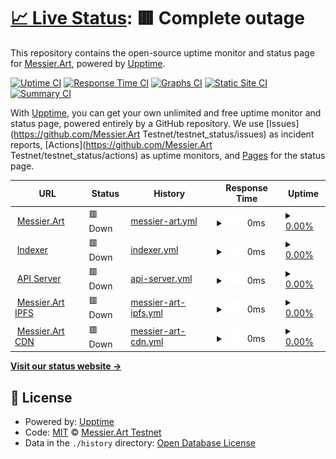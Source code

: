 # [📈 Live Status](https://https://mtestnet-status.messier.art/): <!--live status--> **🟥 Complete outage**

This repository contains the open-source uptime monitor and status page for [Messier.Art](https://https://mtestnet-status.messier.art/), powered by [Upptime](https://github.com/upptime/upptime).

[![Uptime CI](https://github.com/MessierNFT/testnet_status/workflows/Uptime%20CI/badge.svg)](https://github.com/MessierNFT/testnet_status/actions?query=workflow%3A%22Uptime+CI%22)
[![Response Time CI](https://github.com/MessierNFT/testnet_status/workflows/Response%20Time%20CI/badge.svg)](https://github.com/MessierNFT/testnet_status/actions?query=workflow%3A%22Response+Time+CI%22)
[![Graphs CI](https://github.com/MessierNFT/testnet_status/workflows/Graphs%20CI/badge.svg)](https://github.com/MessierNFT/testnet_status/actions?query=workflow%3A%22Graphs+CI%22)
[![Static Site CI](https://github.com/MessierNFT/testnet_status/workflows/Static%20Site%20CI/badge.svg)](https://github.com/MessierNFT/testnet_status/actions?query=workflow%3A%22Static+Site+CI%22)
[![Summary CI](https://github.com/MessierNFT/testnet_status/workflows/Summary%20CI/badge.svg)](https://github.com/MessierNFT/testnet_status/actions?query=workflow%3A%22Summary+CI%22)

With [Upptime](https://upptime.js.org), you can get your own unlimited and free uptime monitor and status page, powered entirely by a GitHub repository. We use [Issues](https://github.com/Messier.Art Testnet/testnet_status/issues) as incident reports, [Actions](https://github.com/Messier.Art Testnet/testnet_status/actions) as uptime monitors, and [Pages](https://https://mtestnet-status.messier.art/) for the status page.

<!--start: status pages-->
<!-- This summary is generated by Upptime (https://github.com/upptime/upptime) -->
<!-- Do not edit this manually, your changes will be overwritten -->
<!-- prettier-ignore -->
| URL | Status | History | Response Time | Uptime |
| --- | ------ | ------- | ------------- | ------ |
| <img alt="" src="https://mtestnet.messier.art/darkMobile.png" height="13"> [Messier.Art](https://mtestnet.messier.art/) | 🟥 Down | [messier-art.yml](https://github.com/MessierNFT/testnet_status/commits/HEAD/history/messier-art.yml) | <details><summary><img alt="Response time graph" src="./graphs/messier-art/response-time-week.png" height="20"> 0ms</summary><br><a href="https://messiernft.github.io/testnet_status/history/messier-art"><img alt="Response time 590" src="https://img.shields.io/endpoint?url=https%3A%2F%2Fraw.githubusercontent.com%2FMessierNFT%2Ftestnet_status%2FHEAD%2Fapi%2Fmessier-art%2Fresponse-time.json"></a><br><a href="https://messiernft.github.io/testnet_status/history/messier-art"><img alt="24-hour response time 0" src="https://img.shields.io/endpoint?url=https%3A%2F%2Fraw.githubusercontent.com%2FMessierNFT%2Ftestnet_status%2FHEAD%2Fapi%2Fmessier-art%2Fresponse-time-day.json"></a><br><a href="https://messiernft.github.io/testnet_status/history/messier-art"><img alt="7-day response time 0" src="https://img.shields.io/endpoint?url=https%3A%2F%2Fraw.githubusercontent.com%2FMessierNFT%2Ftestnet_status%2FHEAD%2Fapi%2Fmessier-art%2Fresponse-time-week.json"></a><br><a href="https://messiernft.github.io/testnet_status/history/messier-art"><img alt="30-day response time 0" src="https://img.shields.io/endpoint?url=https%3A%2F%2Fraw.githubusercontent.com%2FMessierNFT%2Ftestnet_status%2FHEAD%2Fapi%2Fmessier-art%2Fresponse-time-month.json"></a><br><a href="https://messiernft.github.io/testnet_status/history/messier-art"><img alt="1-year response time 594" src="https://img.shields.io/endpoint?url=https%3A%2F%2Fraw.githubusercontent.com%2FMessierNFT%2Ftestnet_status%2FHEAD%2Fapi%2Fmessier-art%2Fresponse-time-year.json"></a></details> | <details><summary><a href="https://messiernft.github.io/testnet_status/history/messier-art">0.00%</a></summary><a href="https://messiernft.github.io/testnet_status/history/messier-art"><img alt="All-time uptime 80.86%" src="https://img.shields.io/endpoint?url=https%3A%2F%2Fraw.githubusercontent.com%2FMessierNFT%2Ftestnet_status%2FHEAD%2Fapi%2Fmessier-art%2Fuptime.json"></a><br><a href="https://messiernft.github.io/testnet_status/history/messier-art"><img alt="24-hour uptime 0.00%" src="https://img.shields.io/endpoint?url=https%3A%2F%2Fraw.githubusercontent.com%2FMessierNFT%2Ftestnet_status%2FHEAD%2Fapi%2Fmessier-art%2Fuptime-day.json"></a><br><a href="https://messiernft.github.io/testnet_status/history/messier-art"><img alt="7-day uptime 0.00%" src="https://img.shields.io/endpoint?url=https%3A%2F%2Fraw.githubusercontent.com%2FMessierNFT%2Ftestnet_status%2FHEAD%2Fapi%2Fmessier-art%2Fuptime-week.json"></a><br><a href="https://messiernft.github.io/testnet_status/history/messier-art"><img alt="30-day uptime 1.38%" src="https://img.shields.io/endpoint?url=https%3A%2F%2Fraw.githubusercontent.com%2FMessierNFT%2Ftestnet_status%2FHEAD%2Fapi%2Fmessier-art%2Fuptime-month.json"></a><br><a href="https://messiernft.github.io/testnet_status/history/messier-art"><img alt="1-year uptime 77.18%" src="https://img.shields.io/endpoint?url=https%3A%2F%2Fraw.githubusercontent.com%2FMessierNFT%2Ftestnet_status%2FHEAD%2Fapi%2Fmessier-art%2Fuptime-year.json"></a></details>
| <img alt="" src="https://mtestnet.messier.art/darkMobile.png" height="13"> [Indexer](https://dev-server.messier.art/api/indexer_health) | 🟥 Down | [indexer.yml](https://github.com/MessierNFT/testnet_status/commits/HEAD/history/indexer.yml) | <details><summary><img alt="Response time graph" src="./graphs/indexer/response-time-week.png" height="20"> 0ms</summary><br><a href="https://messiernft.github.io/testnet_status/history/indexer"><img alt="Response time 815" src="https://img.shields.io/endpoint?url=https%3A%2F%2Fraw.githubusercontent.com%2FMessierNFT%2Ftestnet_status%2FHEAD%2Fapi%2Findexer%2Fresponse-time.json"></a><br><a href="https://messiernft.github.io/testnet_status/history/indexer"><img alt="24-hour response time 0" src="https://img.shields.io/endpoint?url=https%3A%2F%2Fraw.githubusercontent.com%2FMessierNFT%2Ftestnet_status%2FHEAD%2Fapi%2Findexer%2Fresponse-time-day.json"></a><br><a href="https://messiernft.github.io/testnet_status/history/indexer"><img alt="7-day response time 0" src="https://img.shields.io/endpoint?url=https%3A%2F%2Fraw.githubusercontent.com%2FMessierNFT%2Ftestnet_status%2FHEAD%2Fapi%2Findexer%2Fresponse-time-week.json"></a><br><a href="https://messiernft.github.io/testnet_status/history/indexer"><img alt="30-day response time 0" src="https://img.shields.io/endpoint?url=https%3A%2F%2Fraw.githubusercontent.com%2FMessierNFT%2Ftestnet_status%2FHEAD%2Fapi%2Findexer%2Fresponse-time-month.json"></a><br><a href="https://messiernft.github.io/testnet_status/history/indexer"><img alt="1-year response time 677" src="https://img.shields.io/endpoint?url=https%3A%2F%2Fraw.githubusercontent.com%2FMessierNFT%2Ftestnet_status%2FHEAD%2Fapi%2Findexer%2Fresponse-time-year.json"></a></details> | <details><summary><a href="https://messiernft.github.io/testnet_status/history/indexer">0.00%</a></summary><a href="https://messiernft.github.io/testnet_status/history/indexer"><img alt="All-time uptime 18.35%" src="https://img.shields.io/endpoint?url=https%3A%2F%2Fraw.githubusercontent.com%2FMessierNFT%2Ftestnet_status%2FHEAD%2Fapi%2Findexer%2Fuptime.json"></a><br><a href="https://messiernft.github.io/testnet_status/history/indexer"><img alt="24-hour uptime 0.00%" src="https://img.shields.io/endpoint?url=https%3A%2F%2Fraw.githubusercontent.com%2FMessierNFT%2Ftestnet_status%2FHEAD%2Fapi%2Findexer%2Fuptime-day.json"></a><br><a href="https://messiernft.github.io/testnet_status/history/indexer"><img alt="7-day uptime 0.00%" src="https://img.shields.io/endpoint?url=https%3A%2F%2Fraw.githubusercontent.com%2FMessierNFT%2Ftestnet_status%2FHEAD%2Fapi%2Findexer%2Fuptime-week.json"></a><br><a href="https://messiernft.github.io/testnet_status/history/indexer"><img alt="30-day uptime 1.38%" src="https://img.shields.io/endpoint?url=https%3A%2F%2Fraw.githubusercontent.com%2FMessierNFT%2Ftestnet_status%2FHEAD%2Fapi%2Findexer%2Fuptime-month.json"></a><br><a href="https://messiernft.github.io/testnet_status/history/indexer"><img alt="1-year uptime 2.73%" src="https://img.shields.io/endpoint?url=https%3A%2F%2Fraw.githubusercontent.com%2FMessierNFT%2Ftestnet_status%2FHEAD%2Fapi%2Findexer%2Fuptime-year.json"></a></details>
| <img alt="" src="https://mtestnet.messier.art/darkMobile.png" height="13"> [API Server](https://dev-server.messier.art/health) | 🟥 Down | [api-server.yml](https://github.com/MessierNFT/testnet_status/commits/HEAD/history/api-server.yml) | <details><summary><img alt="Response time graph" src="./graphs/api-server/response-time-week.png" height="20"> 0ms</summary><br><a href="https://messiernft.github.io/testnet_status/history/api-server"><img alt="Response time 122" src="https://img.shields.io/endpoint?url=https%3A%2F%2Fraw.githubusercontent.com%2FMessierNFT%2Ftestnet_status%2FHEAD%2Fapi%2Fapi-server%2Fresponse-time.json"></a><br><a href="https://messiernft.github.io/testnet_status/history/api-server"><img alt="24-hour response time 0" src="https://img.shields.io/endpoint?url=https%3A%2F%2Fraw.githubusercontent.com%2FMessierNFT%2Ftestnet_status%2FHEAD%2Fapi%2Fapi-server%2Fresponse-time-day.json"></a><br><a href="https://messiernft.github.io/testnet_status/history/api-server"><img alt="7-day response time 0" src="https://img.shields.io/endpoint?url=https%3A%2F%2Fraw.githubusercontent.com%2FMessierNFT%2Ftestnet_status%2FHEAD%2Fapi%2Fapi-server%2Fresponse-time-week.json"></a><br><a href="https://messiernft.github.io/testnet_status/history/api-server"><img alt="30-day response time 0" src="https://img.shields.io/endpoint?url=https%3A%2F%2Fraw.githubusercontent.com%2FMessierNFT%2Ftestnet_status%2FHEAD%2Fapi%2Fapi-server%2Fresponse-time-month.json"></a><br><a href="https://messiernft.github.io/testnet_status/history/api-server"><img alt="1-year response time 118" src="https://img.shields.io/endpoint?url=https%3A%2F%2Fraw.githubusercontent.com%2FMessierNFT%2Ftestnet_status%2FHEAD%2Fapi%2Fapi-server%2Fresponse-time-year.json"></a></details> | <details><summary><a href="https://messiernft.github.io/testnet_status/history/api-server">0.00%</a></summary><a href="https://messiernft.github.io/testnet_status/history/api-server"><img alt="All-time uptime 58.33%" src="https://img.shields.io/endpoint?url=https%3A%2F%2Fraw.githubusercontent.com%2FMessierNFT%2Ftestnet_status%2FHEAD%2Fapi%2Fapi-server%2Fuptime.json"></a><br><a href="https://messiernft.github.io/testnet_status/history/api-server"><img alt="24-hour uptime 0.00%" src="https://img.shields.io/endpoint?url=https%3A%2F%2Fraw.githubusercontent.com%2FMessierNFT%2Ftestnet_status%2FHEAD%2Fapi%2Fapi-server%2Fuptime-day.json"></a><br><a href="https://messiernft.github.io/testnet_status/history/api-server"><img alt="7-day uptime 0.00%" src="https://img.shields.io/endpoint?url=https%3A%2F%2Fraw.githubusercontent.com%2FMessierNFT%2Ftestnet_status%2FHEAD%2Fapi%2Fapi-server%2Fuptime-week.json"></a><br><a href="https://messiernft.github.io/testnet_status/history/api-server"><img alt="30-day uptime 1.38%" src="https://img.shields.io/endpoint?url=https%3A%2F%2Fraw.githubusercontent.com%2FMessierNFT%2Ftestnet_status%2FHEAD%2Fapi%2Fapi-server%2Fuptime-month.json"></a><br><a href="https://messiernft.github.io/testnet_status/history/api-server"><img alt="1-year uptime 50.30%" src="https://img.shields.io/endpoint?url=https%3A%2F%2Fraw.githubusercontent.com%2FMessierNFT%2Ftestnet_status%2FHEAD%2Fapi%2Fapi-server%2Fuptime-year.json"></a></details>
| <img alt="" src="https://mtestnet.messier.art/darkMobile.png" height="13"> [Messier.Art IPFS](https://ipfs.messier.art/ipfs/Qmf46hrJfcA8TvEMh6VNHM2G4JxsykxfYwcfhRr5ZFT12E) | 🟥 Down | [messier-art-ipfs.yml](https://github.com/MessierNFT/testnet_status/commits/HEAD/history/messier-art-ipfs.yml) | <details><summary><img alt="Response time graph" src="./graphs/messier-art-ipfs/response-time-week.png" height="20"> 0ms</summary><br><a href="https://messiernft.github.io/testnet_status/history/messier-art-ipfs"><img alt="Response time 1100" src="https://img.shields.io/endpoint?url=https%3A%2F%2Fraw.githubusercontent.com%2FMessierNFT%2Ftestnet_status%2FHEAD%2Fapi%2Fmessier-art-ipfs%2Fresponse-time.json"></a><br><a href="https://messiernft.github.io/testnet_status/history/messier-art-ipfs"><img alt="24-hour response time 0" src="https://img.shields.io/endpoint?url=https%3A%2F%2Fraw.githubusercontent.com%2FMessierNFT%2Ftestnet_status%2FHEAD%2Fapi%2Fmessier-art-ipfs%2Fresponse-time-day.json"></a><br><a href="https://messiernft.github.io/testnet_status/history/messier-art-ipfs"><img alt="7-day response time 0" src="https://img.shields.io/endpoint?url=https%3A%2F%2Fraw.githubusercontent.com%2FMessierNFT%2Ftestnet_status%2FHEAD%2Fapi%2Fmessier-art-ipfs%2Fresponse-time-week.json"></a><br><a href="https://messiernft.github.io/testnet_status/history/messier-art-ipfs"><img alt="30-day response time 0" src="https://img.shields.io/endpoint?url=https%3A%2F%2Fraw.githubusercontent.com%2FMessierNFT%2Ftestnet_status%2FHEAD%2Fapi%2Fmessier-art-ipfs%2Fresponse-time-month.json"></a><br><a href="https://messiernft.github.io/testnet_status/history/messier-art-ipfs"><img alt="1-year response time 1145" src="https://img.shields.io/endpoint?url=https%3A%2F%2Fraw.githubusercontent.com%2FMessierNFT%2Ftestnet_status%2FHEAD%2Fapi%2Fmessier-art-ipfs%2Fresponse-time-year.json"></a></details> | <details><summary><a href="https://messiernft.github.io/testnet_status/history/messier-art-ipfs">0.00%</a></summary><a href="https://messiernft.github.io/testnet_status/history/messier-art-ipfs"><img alt="All-time uptime 80.85%" src="https://img.shields.io/endpoint?url=https%3A%2F%2Fraw.githubusercontent.com%2FMessierNFT%2Ftestnet_status%2FHEAD%2Fapi%2Fmessier-art-ipfs%2Fuptime.json"></a><br><a href="https://messiernft.github.io/testnet_status/history/messier-art-ipfs"><img alt="24-hour uptime 0.00%" src="https://img.shields.io/endpoint?url=https%3A%2F%2Fraw.githubusercontent.com%2FMessierNFT%2Ftestnet_status%2FHEAD%2Fapi%2Fmessier-art-ipfs%2Fuptime-day.json"></a><br><a href="https://messiernft.github.io/testnet_status/history/messier-art-ipfs"><img alt="7-day uptime 0.00%" src="https://img.shields.io/endpoint?url=https%3A%2F%2Fraw.githubusercontent.com%2FMessierNFT%2Ftestnet_status%2FHEAD%2Fapi%2Fmessier-art-ipfs%2Fuptime-week.json"></a><br><a href="https://messiernft.github.io/testnet_status/history/messier-art-ipfs"><img alt="30-day uptime 1.38%" src="https://img.shields.io/endpoint?url=https%3A%2F%2Fraw.githubusercontent.com%2FMessierNFT%2Ftestnet_status%2FHEAD%2Fapi%2Fmessier-art-ipfs%2Fuptime-month.json"></a><br><a href="https://messiernft.github.io/testnet_status/history/messier-art-ipfs"><img alt="1-year uptime 77.16%" src="https://img.shields.io/endpoint?url=https%3A%2F%2Fraw.githubusercontent.com%2FMessierNFT%2Ftestnet_status%2FHEAD%2Fapi%2Fmessier-art-ipfs%2Fuptime-year.json"></a></details>
| <img alt="" src="https://mtestnet.messier.art/darkMobile.png" height="13"> [Messier.Art CDN](https://assets.messier.art/) | 🟥 Down | [messier-art-cdn.yml](https://github.com/MessierNFT/testnet_status/commits/HEAD/history/messier-art-cdn.yml) | <details><summary><img alt="Response time graph" src="./graphs/messier-art-cdn/response-time-week.png" height="20"> 0ms</summary><br><a href="https://messiernft.github.io/testnet_status/history/messier-art-cdn"><img alt="Response time 676" src="https://img.shields.io/endpoint?url=https%3A%2F%2Fraw.githubusercontent.com%2FMessierNFT%2Ftestnet_status%2FHEAD%2Fapi%2Fmessier-art-cdn%2Fresponse-time.json"></a><br><a href="https://messiernft.github.io/testnet_status/history/messier-art-cdn"><img alt="24-hour response time 0" src="https://img.shields.io/endpoint?url=https%3A%2F%2Fraw.githubusercontent.com%2FMessierNFT%2Ftestnet_status%2FHEAD%2Fapi%2Fmessier-art-cdn%2Fresponse-time-day.json"></a><br><a href="https://messiernft.github.io/testnet_status/history/messier-art-cdn"><img alt="7-day response time 0" src="https://img.shields.io/endpoint?url=https%3A%2F%2Fraw.githubusercontent.com%2FMessierNFT%2Ftestnet_status%2FHEAD%2Fapi%2Fmessier-art-cdn%2Fresponse-time-week.json"></a><br><a href="https://messiernft.github.io/testnet_status/history/messier-art-cdn"><img alt="30-day response time 0" src="https://img.shields.io/endpoint?url=https%3A%2F%2Fraw.githubusercontent.com%2FMessierNFT%2Ftestnet_status%2FHEAD%2Fapi%2Fmessier-art-cdn%2Fresponse-time-month.json"></a><br><a href="https://messiernft.github.io/testnet_status/history/messier-art-cdn"><img alt="1-year response time 668" src="https://img.shields.io/endpoint?url=https%3A%2F%2Fraw.githubusercontent.com%2FMessierNFT%2Ftestnet_status%2FHEAD%2Fapi%2Fmessier-art-cdn%2Fresponse-time-year.json"></a></details> | <details><summary><a href="https://messiernft.github.io/testnet_status/history/messier-art-cdn">0.00%</a></summary><a href="https://messiernft.github.io/testnet_status/history/messier-art-cdn"><img alt="All-time uptime 0.00%" src="https://img.shields.io/endpoint?url=https%3A%2F%2Fraw.githubusercontent.com%2FMessierNFT%2Ftestnet_status%2FHEAD%2Fapi%2Fmessier-art-cdn%2Fuptime.json"></a><br><a href="https://messiernft.github.io/testnet_status/history/messier-art-cdn"><img alt="24-hour uptime 0.00%" src="https://img.shields.io/endpoint?url=https%3A%2F%2Fraw.githubusercontent.com%2FMessierNFT%2Ftestnet_status%2FHEAD%2Fapi%2Fmessier-art-cdn%2Fuptime-day.json"></a><br><a href="https://messiernft.github.io/testnet_status/history/messier-art-cdn"><img alt="7-day uptime 0.00%" src="https://img.shields.io/endpoint?url=https%3A%2F%2Fraw.githubusercontent.com%2FMessierNFT%2Ftestnet_status%2FHEAD%2Fapi%2Fmessier-art-cdn%2Fuptime-week.json"></a><br><a href="https://messiernft.github.io/testnet_status/history/messier-art-cdn"><img alt="30-day uptime 1.38%" src="https://img.shields.io/endpoint?url=https%3A%2F%2Fraw.githubusercontent.com%2FMessierNFT%2Ftestnet_status%2FHEAD%2Fapi%2Fmessier-art-cdn%2Fuptime-month.json"></a><br><a href="https://messiernft.github.io/testnet_status/history/messier-art-cdn"><img alt="1-year uptime 0.00%" src="https://img.shields.io/endpoint?url=https%3A%2F%2Fraw.githubusercontent.com%2FMessierNFT%2Ftestnet_status%2FHEAD%2Fapi%2Fmessier-art-cdn%2Fuptime-year.json"></a></details>

<!--end: status pages-->

[**Visit our status website →**](https://https://mtestnet-status.messier.art/)

## 📄 License

- Powered by: [Upptime](https://github.com/upptime/upptime)
- Code: [MIT](./LICENSE) © [Messier.Art Testnet](https://https://mtestnet-status.messier.art/)
- Data in the `./history` directory: [Open Database License](https://opendatacommons.org/licenses/odbl/1-0/)
